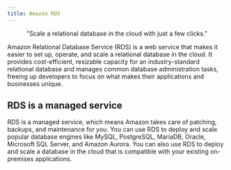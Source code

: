 ```yaml
---
title: Amazon RDS
---
```


<div><p align="center">"Scale a relational database in the cloud with just a few clicks."</p></div>

Amazon Relational Database Service (RDS) is a web service that makes it easier to set up, operate, and scale a relational database in the cloud. It provides cost-efficient, resizable capacity for an industry-standard relational database and manages common database administration tasks, freeing up developers to focus on what makes their applications and businesses unique.

## RDS is a managed service

RDS is a managed service, which means Amazon takes care of patching, backups, and maintenance for you. You can use RDS to deploy and scale popular database engines like MySQL, PostgreSQL, MariaDB, Oracle, Microsoft SQL Server, and Amazon Aurora. You can also use RDS to deploy and scale a database in the cloud that is compatible with your existing on-premises applications.